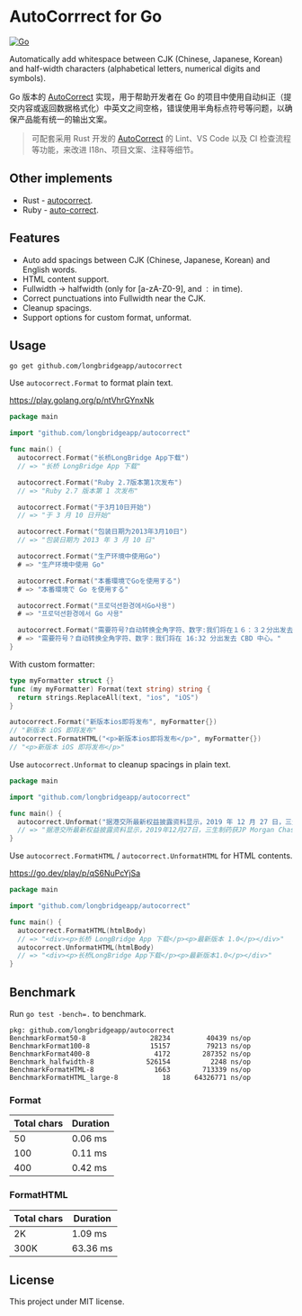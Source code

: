 # AutoCorrrect for Go

[![Go](https://github.com/longbridgeapp/autocorrect/workflows/Go/badge.svg)](https://github.com/longbridgeapp/autocorrect/actions?query=workflow%3AGo)

Automatically add whitespace between CJK (Chinese, Japanese, Korean) and half-width characters (alphabetical letters, numerical digits and symbols).

Go 版本的 [AutoCorrect](https://github.com/huacnlee/autocorrect) 实现，用于帮助开发者在 Go 的项目中使用自动纠正（提交内容或返回数据格式化）中英文之间空格，错误使用半角标点符号等问题，以确保产品能有统一的输出文案。

> 可配套采用 Rust 开发的 [AutoCorrect](https://github.com/huacnlee/autocorrect) 的 Lint、VS Code 以及 CI 检查流程等功能，来改进 I18n、项目文案、注释等细节。

## Other implements

- Rust - [autocorrect](https://github.com/huacnlee/autocorrect).
- Ruby - [auto-correct](https://github.com/huacnlee/auto-correct).

## Features

- Auto add spacings between CJK (Chinese, Japanese, Korean) and English words.
- HTML content support.
- Fullwidth -> halfwidth (only for [a-zA-Z0-9], and `：` in time).
- Correct punctuations into Fullwidth near the CJK.
- Cleanup spacings.
- Support options for custom format, unformat.

## Usage

```
go get github.com/longbridgeapp/autocorrect
```

Use `autocorrect.Format` to format plain text.

https://play.golang.org/p/ntVhrGYnxNk

```go
package main

import "github.com/longbridgeapp/autocorrect"

func main() {
  autocorrect.Format("长桥LongBridge App下载")
  // => "长桥 LongBridge App 下载"

  autocorrect.Format("Ruby 2.7版本第1次发布")
  // => "Ruby 2.7 版本第 1 次发布"

  autocorrect.Format("于3月10日开始")
  // => "于 3 月 10 日开始"

  autocorrect.Format("包装日期为2013年3月10日")
  // => "包装日期为 2013 年 3 月 10 日"

  autocorrect.Format("生产环境中使用Go")
  # => "生产环境中使用 Go"

  autocorrect.Format("本番環境でGoを使用する")
  # => "本番環境で Go を使用する"

  autocorrect.Format("프로덕션환경에서Go사용")
  # => "프로덕션환경에서 Go 사용"

  autocorrect.Format("需要符号?自动转换全角字符、数字:我们将在１６：３２分出发去ＣＢＤ中心.")
  # => "需要符号？自动转换全角字符、数字：我们将在 16:32 分出发去 CBD 中心。"
}
```

With custom formatter:

```go
type myFormatter struct {}
func (my myFormatter) Format(text string) string {
  return strings.ReplaceAll(text, "ios", "iOS")
}

autocorrect.Format("新版本ios即将发布", myFormatter{})
// "新版本 iOS 即将发布"
autocorrect.FormatHTML("<p>新版本ios即将发布</p>", myFormatter{})
// "<p>新版本 iOS 即将发布</p>"
```

Use `autocorrect.Unformat` to cleanup spacings in plain text.

```go
package main

import "github.com/longbridgeapp/autocorrect"

func main() {
  autocorrect.Unformat("据港交所最新权益披露资料显示，2019 年 12 月 27 日，三生制药获 JP Morgan Chase & Co.每股均价 9.582 港元，增持 270.3 万股，总价约 2590 万港元。")
  // => "据港交所最新权益披露资料显示，2019年12月27日，三生制药获JP Morgan Chase & Co.每股均价9.582港元，增持270.3万股，总价约2590万港元。"
}
```

Use `autocorrect.FormatHTML` / `autocorrect.UnformatHTML` for HTML contents.

https://go.dev/play/p/qS6NuPcYjSa

```go
package main

import "github.com/longbridgeapp/autocorrect"

func main() {
  autocorrect.FormatHTML(htmlBody)
  // => "<div><p>长桥 LongBridge App 下载</p><p>最新版本 1.0</p></div>"
  autocorrect.UnformatHTML(htmlBody)
  // => "<div><p>长桥LongBridge App下载</p><p>最新版本1.0</p></div>"
}
```

## Benchmark

Run `go test -bench=.` to benchmark.

```
pkg: github.com/longbridgeapp/autocorrect
BenchmarkFormat50-8           	   28234	     40439 ns/op
BenchmarkFormat100-8          	   15157	     79213 ns/op
BenchmarkFormat400-8          	    4172	    287352 ns/op
Benchmark_halfwidth-8         	  526154	      2248 ns/op
BenchmarkFormatHTML-8         	    1663	    713339 ns/op
BenchmarkFormatHTML_large-8   	      18	  64326771 ns/op
```

### Format

| Total chars | Duration |
| ----------- | -------- |
| 50          | 0.06 ms  |
| 100         | 0.11 ms  |
| 400         | 0.42 ms  |

### FormatHTML

| Total chars | Duration |
| ----------- | -------- |
| 2K          | 1.09 ms  |
| 300K        | 63.36 ms |

## License

This project under MIT license.
